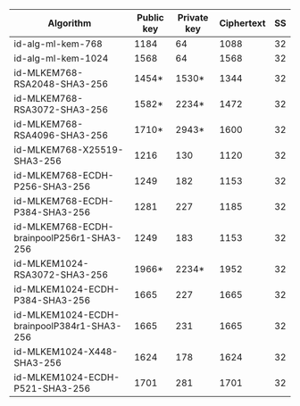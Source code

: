 | Algorithm                                     |  Public key  |  Private key |  Ciphertext  |  SS  |
| --------------------------------------------- | ------------ | ------------ |  ----------- |  --  |
| id-alg-ml-kem-768                             |    1184      |     64       |    1088      |  32  |
| id-alg-ml-kem-1024                            |    1568      |     64       |    1568      |  32  |
| id-MLKEM768-RSA2048-SHA3-256                  |    1454*     |    1530*     |    1344      |  32  |
| id-MLKEM768-RSA3072-SHA3-256                  |    1582*     |    2234*     |    1472      |  32  |
| id-MLKEM768-RSA4096-SHA3-256                  |    1710*     |    2943*     |    1600      |  32  |
| id-MLKEM768-X25519-SHA3-256                   |    1216      |     130      |    1120      |  32  |
| id-MLKEM768-ECDH-P256-SHA3-256                |    1249      |     182      |    1153      |  32  |
| id-MLKEM768-ECDH-P384-SHA3-256                |    1281      |     227      |    1185      |  32  |
| id-MLKEM768-ECDH-brainpoolP256r1-SHA3-256     |    1249      |     183      |    1153      |  32  |
| id-MLKEM1024-RSA3072-SHA3-256                 |    1966*     |    2234*     |    1952      |  32  |
| id-MLKEM1024-ECDH-P384-SHA3-256               |    1665      |     227      |    1665      |  32  |
| id-MLKEM1024-ECDH-brainpoolP384r1-SHA3-256    |    1665      |     231      |    1665      |  32  |
| id-MLKEM1024-X448-SHA3-256                    |    1624      |     178      |    1624      |  32  |
| id-MLKEM1024-ECDH-P521-SHA3-256               |    1701      |     281      |    1701      |  32  |
